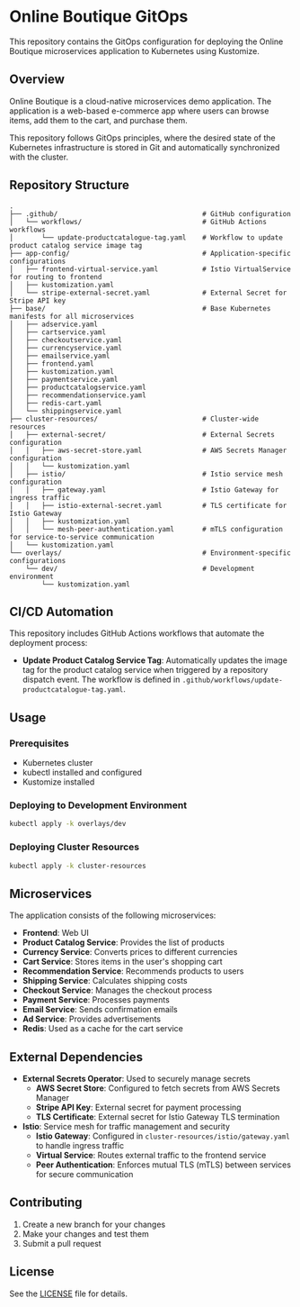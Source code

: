 # Online Boutique GitOps

This repository contains the GitOps configuration for deploying the Online Boutique microservices application to Kubernetes using Kustomize.

## Overview

Online Boutique is a cloud-native microservices demo application. The application is a web-based e-commerce app where users can browse items, add them to the cart, and purchase them.

This repository follows GitOps principles, where the desired state of the Kubernetes infrastructure is stored in Git and automatically synchronized with the cluster.

## Repository Structure

```
.
├── .github/                                    # GitHub configuration
│   └── workflows/                              # GitHub Actions workflows
│       └── update-productcatalogue-tag.yaml    # Workflow to update product catalog service image tag
├── app-config/                                 # Application-specific configurations
│   ├── frontend-virtual-service.yaml           # Istio VirtualService for routing to frontend
│   ├── kustomization.yaml
│   └── stripe-external-secret.yaml             # External Secret for Stripe API key
├── base/                                       # Base Kubernetes manifests for all microservices
│   ├── adservice.yaml
│   ├── cartservice.yaml
│   ├── checkoutservice.yaml
│   ├── currencyservice.yaml
│   ├── emailservice.yaml
│   ├── frontend.yaml
│   ├── kustomization.yaml
│   ├── paymentservice.yaml
│   ├── productcatalogservice.yaml
│   ├── recommendationservice.yaml
│   ├── redis-cart.yaml
│   └── shippingservice.yaml
├── cluster-resources/                          # Cluster-wide resources
│   ├── external-secret/                        # External Secrets configuration
│   │   ├── aws-secret-store.yaml               # AWS Secrets Manager configuration
│   │   └── kustomization.yaml
│   ├── istio/                                  # Istio service mesh configuration
│   │   ├── gateway.yaml                        # Istio Gateway for ingress traffic
│   │   ├── istio-external-secret.yaml          # TLS certificate for Istio Gateway
│   │   ├── kustomization.yaml
│   │   └── mesh-peer-authentication.yaml       # mTLS configuration for service-to-service communication
│   └── kustomization.yaml
└── overlays/                                   # Environment-specific configurations
    └── dev/                                    # Development environment
        └── kustomization.yaml
```

## CI/CD Automation

This repository includes GitHub Actions workflows that automate the deployment process:

- **Update Product Catalog Service Tag**: Automatically updates the image tag for the product catalog service when triggered by a repository dispatch event. The workflow is defined in `.github/workflows/update-productcatalogue-tag.yaml`.

## Usage

### Prerequisites

- Kubernetes cluster
- kubectl installed and configured
- Kustomize installed

### Deploying to Development Environment

```bash
kubectl apply -k overlays/dev
```

### Deploying Cluster Resources

```bash
kubectl apply -k cluster-resources
```

## Microservices

The application consists of the following microservices:

- **Frontend**: Web UI
- **Product Catalog Service**: Provides the list of products
- **Currency Service**: Converts prices to different currencies
- **Cart Service**: Stores items in the user's shopping cart
- **Recommendation Service**: Recommends products to users
- **Shipping Service**: Calculates shipping costs
- **Checkout Service**: Manages the checkout process
- **Payment Service**: Processes payments
- **Email Service**: Sends confirmation emails
- **Ad Service**: Provides advertisements
- **Redis**: Used as a cache for the cart service

## External Dependencies

- **External Secrets Operator**: Used to securely manage secrets
  - **AWS Secret Store**: Configured to fetch secrets from AWS Secrets Manager
  - **Stripe API Key**: External secret for payment processing
  - **TLS Certificate**: External secret for Istio Gateway TLS termination
- **Istio**: Service mesh for traffic management and security
  - **Istio Gateway**: Configured in `cluster-resources/istio/gateway.yaml` to handle ingress traffic
  - **Virtual Service**: Routes external traffic to the frontend service
  - **Peer Authentication**: Enforces mutual TLS (mTLS) between services for secure communication

## Contributing

1. Create a new branch for your changes
2. Make your changes and test them
3. Submit a pull request

## License

See the [LICENSE](LICENSE) file for details.